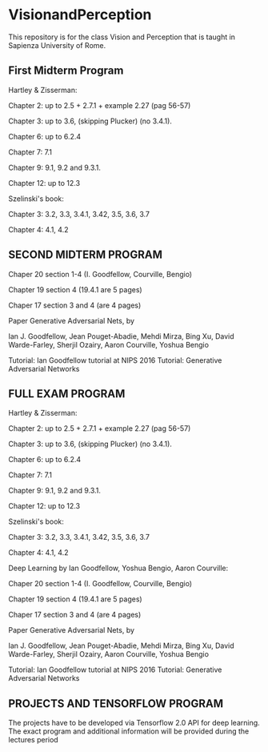 # VisionandPerception
This repository is for the class Vision and Perception that is taught in Sapienza University of Rome.


## First Midterm Program 
Hartley & Zisserman:

Chapter 2:  up to 2.5  + 2.7.1 + example 2.27 (pag 56-57)

Chapter 3: up to 3.6, (skipping Plucker) (no 3.4.1).

Chapter 6: up to 6.2.4

Chapter 7: 7.1

Chapter 9: 9.1, 9.2 and 9.3.1.

Chapter 12: up to 12.3



Szelinski's book:

Chapter 3: 3.2, 3.3, 3.4.1, 3.42, 3.5, 3.6, 3.7

Chapter 4: 4.1, 4.2

## SECOND MIDTERM PROGRAM 

Chaper 20 section 1-4 (I. Goodfellow, Courville, Bengio)

Chapter 19 section 4 (19.4.1 are 5 pages)

Chaper 17 section 3 and 4 (are 4 pages)

Paper Generative Adversarial Nets, by 

  Ian J. Goodfellow, Jean Pouget-Abadie, Mehdi Mirza, Bing Xu, David Warde-Farley, Sherjil Ozairy, Aaron Courville, Yoshua Bengio

Tutorial: Ian Goodfellow tutorial at NIPS 2016 Tutorial: Generative Adversarial Networks

## FULL EXAM PROGRAM
Hartley & Zisserman:

Chapter 2:  up to 2.5  + 2.7.1 + example 2.27 (pag 56-57)

Chapter 3: up to 3.6, (skipping Plucker) (no 3.4.1).

Chapter 6: up to 6.2.4

Chapter 7: 7.1

Chapter 9: 9.1, 9.2 and 9.3.1.

Chapter 12: up to 12.3



Szelinski's book:

Chapter 3: 3.2, 3.3, 3.4.1, 3.42, 3.5, 3.6, 3.7

Chapter 4: 4.1, 4.2



Deep Learning by Ian Goodfellow, Yoshua Bengio, Aaron Courville:

Chaper 20 section 1-4 (I. Goodfellow, Courville, Bengio)

Chapter 19 section 4 (19.4.1 are 5 pages)

Chaper 17 section 3 and 4 (are 4 pages)

Paper Generative Adversarial Nets, by 

  Ian J. Goodfellow, Jean Pouget-Abadie, Mehdi Mirza, Bing Xu, David Warde-Farley, Sherjil Ozairy, Aaron Courville, Yoshua Bengio

Tutorial: Ian Goodfellow tutorial at NIPS 2016 Tutorial: Generative Adversarial Networks

## PROJECTS AND TENSORFLOW PROGRAM

The projects have to be developed via Tensorflow 2.0 API for deep learning.
The exact program and additional information will be provided during the lectures period
